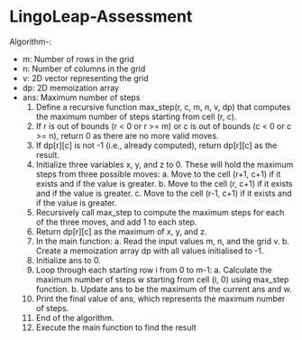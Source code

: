 # LingoLeap-Assessment
Algorithm-:
- m: Number of rows in the grid
- n: Number of columns in the grid
- v: 2D vector representing the grid
- dp: 2D memoization array
- ans: Maximum number of steps
  1. Define a recursive function max_step(r, c, m, n, v, dp) that computes the maximum
    number of steps starting from cell (r, c).
  2. If r is out of bounds (r < 0 or r >= m) or c is out of bounds (c < 0 or c >= n), return 0 as
    there are no more valid moves.
  3. If dp[r][c] is not -1 (i.e., already computed), return dp[r][c] as the result.
  4. Initialize three variables x, y, and z to 0. These will hold the maximum steps from three
    possible moves:
    a. Move to the cell (r+1, c+1) if it exists and if the value is greater.
    b. Move to the cell (r, c+1) if it exists and if the value is greater.
    c. Move to the cell (r-1, c+1) if it exists and if the value is greater.
  5. Recursively call max_step to compute the maximum steps for each of the three moves,
    and add 1 to each step.
  6. Return dp[r][c] as the maximum of x, y, and z.
  7. In the main function:
    a. Read the input values m, n, and the grid v.
    b. Create a memoization array dp with all values initialised to -1.
  8. Initialize ans to 0.
  9. Loop through each starting row i from 0 to m-1:
    a. Calculate the maximum number of steps w starting from cell (i, 0) using max_step
      function.
    b. Update ans to be the maximum of the current ans and w.
  10. Print the final value of ans, which represents the maximum number of steps.
  11. End of the algorithm.
  12. Execute the main function to find the result
